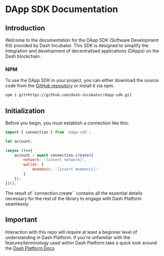 # DApp SDK Documentation

## Introduction

Welcome to the documentation for the DApp SDK (Software Development Kit) provided by Dash Incubator. This SDK is designed to simplify the integration and development of decentralized applications (DApps) on the Dash blockchain.

### NPM

To use the DApp SDK in your project, you can either download the source code from the [GitHub repository](https://github.com/dash-incubator/dapp-sdk) or install it via npm.

```sh
npm i git+https://github.com/dash-incubator/dapp-sdk.git
```

## Initialization

Before you begin, you must establish a connection like this:

```js
import { connection } from 'dapp-sdk';

let account;

(async ()=>{
    account = await connection.create({
        network: '[insert network]',
        wallet: {
            mnemonic: '[insert mnemonic]'
        }
    });
})();
```

The result of `connection.create`` contains all the essential details necessary for the rest of the library to engage with Dash Platform seamlessly.

## Important

Interaction with this repo will require at least a beginner level of understanding in Dash Platform. If you're unfamiliar with the features/terminology used within Dash Platform take a quick look around the [Dash Platform Docs](https://dashplatform.readme.io/docs)
